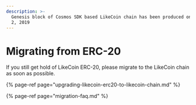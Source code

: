 ```yaml
---
description: >-
  Genesis block of Cosmos SDK based LikeCoin chain has been produced on December
  2, 2019
---
```


# Migrating from ERC-20

If you still get hold of LikeCoin ERC-20, please migrate to the LikeCoin chain as soon as possible.

{% page-ref page="upgrading-likecoin-erc20-to-likecoin-chain.md" %}

{% page-ref page="migration-faq.md" %}



